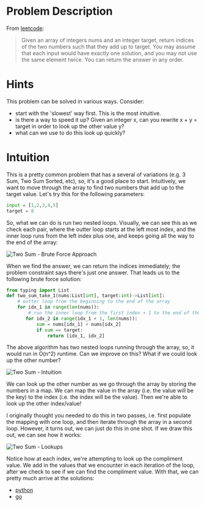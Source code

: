 # Problem Description
From [leetcode](https://leetcode.com/problems/two-sum/description/):

> Given an array of integers nums and an integer target, return indices of the two numbers such that they add up to target. You may assume that each input would have exactly one solution, and you may not use the same element twice.
You can return the answer in any order.

# Hints
This problem can be solved in various ways. Consider:
- start with the 'slowest' way first. This is the most intuitive.
- is there a way to speed it up? Given an integer x, can you rewrite x + y = target in order to look up the other value y?
- what can we use to do this look up quickly?

# Intuition
This is a pretty common problem that has a several of variations (e.g. 3 Sum, Two Sum Sorted, etc), so, it's a good place to start. Intuitively, we want to move through the array to find two numbers that add up to the target value. Let's try this for the following parameters:

```python
input = [1,2,3,4,5]
target = 8
```

So, what we can do is run two nested loops. Visually, we can see this as we check each pair, where the outter loop starts at the left most index, and the inner loop runs from the left index plus one, and keeps going all the way to the end of the array:

![Two Sum - Brute Force Approach](https://drive.google.com/uc?export=view&id=14zgJ89UjjuyaBpaI9wJ6jTxiQW1SGnCt)

When we find the answer, we can return the indices immediately; the problem constraint says there's just one answer.  That leads us to the following brute force solution:

```python
from typing import List
def two_sum_take_1(nums:List[int], target:int)->List[int]:
    # outter loop from the beginning to the end of the array
    for idx_1 in range(len(nums)):
        # run the inner loop from the first index + 1 to the end of the array
       for idx_2 in range(idx_1 + 1, len(nums)):
           sum = nums[idx_1] + nums[idx_2]
           if sum == target:
               return [idx_1, idx_2]
```
The above algorithm has two nested loops running through the array, so, it would run in O(n^2) runtime. Can we improve on this? What if we could look up the other number? 

![Two Sum - Intuition](https://drive.google.com/uc?export=view&id=1GF-q9-k9ll7BH405APyhri7IVxeWsKZy)

We can look up the other number as we go through the array by storing the numbers in a map.  We can map the value in the array (i.e. the value will be the key) to the index (i.e. the index will be the value).  Then we're able to look up the other index/value! 

I originally thought you needed to do this in two passes, i.e. first populate the mapping with one loop, and then iterate through the array in a second loop.  However, it turns out, we can just do this in one shot.  If we draw this out, we can see how it works:

![Two Sum - Lookups](https://drive.google.com/uc?export=view&id=1aRuaio71HLMVMPg5Z6P7pQbamzGtu8B0)

Notice how at each index, we're attempting to look up the compliment value.  We add in the values that we encounter in each iteration of the loop, after we check to see if we can find the compliment value. With that, we can pretty much arrive at the solutions:
- [python](two_sum.py)
- [go](two_sum.go)
